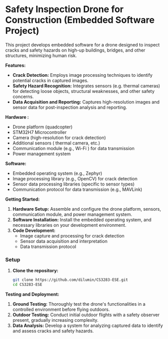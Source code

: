 
# Safety Inspection Drone for Construction (Embedded Software Project)

This project develops embedded software for a drone designed to inspect cracks and safety hazards on high-up buildings, bridges, and other structures, minimizing human risk.

**Features:**

* **Crack Detection:** Employs image processing techniques to identify potential cracks in captured images.
* **Safety Hazard Recognition:** Integrates sensors (e.g. thermal cameras) for detecting loose objects, structural weaknesses, and other safety concerns.
* **Data Acquisition and Reporting:** Captures high-resolution images and sensor data for post-inspection analysis and reporting.

**Hardware :**

* Drone platform (quadcopter)
* STM32H7 Microcontroller 
* Camera (high-resolution for crack detection)
* Additional sensors ( thermal camera, etc.)
* Communication module (e.g., Wi-Fi ) for data transmission
* Power management system

**Software:**

* Embedded operating system (e.g.,  Zephyr)
* Image processing library (e.g., OpenCV) for crack detection
* Sensor data processing libraries (specific to sensor types)
* Communication protocol for data transmission (e.g., MAVLink)

**Getting Started:**

1. **Hardware Setup:** Assemble and configure the drone platform, sensors, communication module, and power management system.
2. **Software Installation:** Install the embedded operating system, and necessary libraries on your development environment.
3. **Code Development:** 
   * Image capture and processing for crack detection
   * Sensor data acquisition and interpretation
   * Data transmission protocol
  
### Setup

1. **Clone the repository:**
   
    ```bash
    git clone https://github.com/dilumin/CS3283-ESE.git
    cd CS3283-ESE
    ```

**Testing and Deployment:**

1. **Ground Testing:** Thoroughly test the drone's functionalities in a controlled environment before flying outdoors.
2. **Outdoor Testing:** Conduct initial outdoor flights with a safety observer present, gradually increasing complexity.
3. **Data Analysis:** Develop a system for analyzing captured data to identify and assess cracks and safety hazards.

